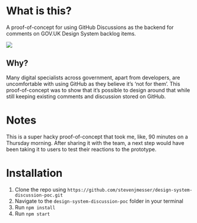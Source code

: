 # What is this?

A proof-of-concept for using GitHub Discussions as the backend for comments on GOV.‌UK Design System backlog items.

![](/src/images/design-system-discussion-poc.gif)

## Why?

Many digital specialists across government, apart from developers, are uncomfortable with using GitHub as they believe it’s ‘not for them’. This proof-of-concept was to show that it’s possible to design around that while still keeping existing comments and discussion stored on GitHub.

# Notes

This is a super hacky proof-of-concept that took me, like, 90 minutes on a Thursday morning. After sharing it with the team, a next step would have been taking it to users to test their reactions to the prototype.

# Installation

1. Clone the repo using `https://github.com/stevenjmesser/design-system-discussion-poc.git`
2. Navigate to the `design-system-discussion-poc` folder in your terminal
3. Run `npm install`
4. Run `npm start`